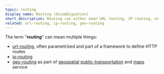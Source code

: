 ```yaml
---
topic: routing
display_name: Routing (disambiguation)
short_description: Routing can either mean URL routing, IP routing, or geo routing.
related: url-routing, ip-routing, geo-routing
---
```

The term "**routing**" can mean multiple things:
* [url-routing](/topics/url-routing), often parametrized and part of a framework to define HTTP routes
* [ip-routing](/topics/ip-routing)
* [geo-routing](/topics/geo-routing) as part of [geospatial](/topics/geospatial) [public-transportation](/topics/public-transportation) and [maps](/topics/maps) service
